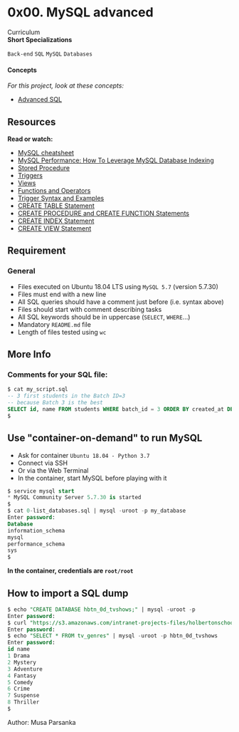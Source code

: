 # 0x00. MySQL advanced
Curriculum <br>
**Short Specializations** <br>

`Back-end` `SQL` `MySQL` `Databases`

#### Concepts

_For this project, look at these concepts:_

* [Advanced SQL](https://www.intranet.alxswe.com/concepts/555)

## Resources

**Read or watch:**

* [MySQL cheatsheet](https://www.devhints.io/mysql)
* [MySQL Performance: How To Leverage MySQL Database Indexing](https://www.liquidweb.com/kb/mysql-optimization-how-to-leverage-mysql-database-indexing/)
* [Stored Procedure](https://www.w3resource.com/mysql/mysql-procedure.php)
* [Triggers](https://www.w3resource.com/mysql/mysql-triggers.php)
* [Views](https://www.w3resource.com/mysql/mysql-views.php)
* [Functions and Operators](https://dev.mysql.com/doc/refman/5.7/en/functions.html)
* [Trigger Syntax and Examples](https://dev.mysql.com/doc/refman/5.7/en/trigger-syntax.html)
* [CREATE TABLE Statement](https://dev.mysql.com/doc/refman/5.7/en/create-table.html)
* [CREATE PROCEDURE and CREATE FUNCTION Statements](https://dev.mysql.com/doc/refman/5.7/en/create-procedure.html)
* [CREATE INDEX Statement](https://dev.mysql.com/doc/refman/5.7/en/create-index.html)
* [CREATE VIEW Statement](https://dev.mysql.com/doc/refman/5.7/en/create-view.html)

## Requirement

### General

* Files executed on Ubuntu 18.04 LTS using `MySQL 5.7` (version 5.7.30)
* Files must end with a new line
* All SQL queries should have a comment just before (i.e. syntax above)
* Files should start with comment describing tasks
* All SQL keywords should be in uppercase (`SELECT`, `WHERE`...)
* Mandatory `README.md` file
* Length of files tested using `wc`

## More Info

### Comments for your SQL file:

```sql
$ cat my_script.sql
-- 3 first students in the Batch ID=3
-- because Batch 3 is the best
SELECT id, name FROM students WHERE batch_id = 3 ORDER BY created_at DESC LIMIT 3;
$
```

## Use "container-on-demand" to run MySQL

* Ask for container `Ubuntu 18.04 - Python 3.7`
* Connect via SSH
* Or via the Web Terminal
* In the container, start MySQL before playing with it

```sql
$ service mysql start
* MySQL Community Server 5.7.30 is started
$
$ cat 0-list_databases.sql | mysql -uroot -p my_database
Enter password:
Database
information_schema
mysql
performance_schema
sys
$
```

**In the container, credentials are `root/root`**

## How to import a SQL dump

```sql
$ echo "CREATE DATABASE hbtn_0d_tvshows;" | mysql -uroot -p
Enter password:
$ curl "https://s3.amazonaws.com/intranet-projects-files/holbertonschool-higher-level_programming+/274/hbtn_0d_tvshows.sql" -s | mysql -uroot -p hbtn_0d_tvshows
Enter password:
$ echo "SELECT * FROM tv_genres" | mysql -uroot -p hbtn_0d_tvshows
Enter password:
id name
1 Drama
2 Mystery
3 Adventure
4 Fantasy
5 Comedy
6 Crime
7 Suspense
8 Thriller
$
```

Author: Musa Parsanka
